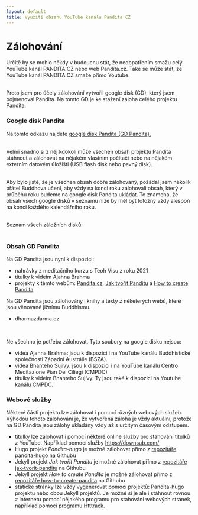 ```yaml
---
layout: default
title: Využití obsahu YouTube kanálu Pandita CZ
---
```


# Zálohování

Určitě by se mohlo někdy v budoucnu stát, že nedopatřením smažu celý YouTube kanál PANDITA CZ nebo web Pandita.cz. Také se může stát, že YouTube kanál PANDITA CZ smaže přímo Youtube. <br><br>

Proto jsem pro účely zálohování vytvořil google disk (GD), který jsem pojmenoval Pandita. Na tomto GD je ke stažení záloha celého projektu Pandita.

### Google disk Pandita

Na tomto odkazu najdete <a href="https://drive.google.com/drive/u/1/folders/11gL2ab0CPZUdpUUepmwEovLgplyc8VLj">google disk Pandita (GD Pandita).</a><br><br>

Velmi snadno si z něj kdokoli může všechen obsah projektu Pandita stáhnout a zálohovat na nějakém vlastním počítači nebo na nějakém externím datovém úložišti (USB flash disk nebo pevný disk).<br><br>

Aby bylo jisté, že je všechen obsah dobře zálohovaný, požádal jsem několik přátel Buddhova učení, aby vždy na konci roku zálohovali obsah, který v průběhu roku budeme na google disk Pandita ukládat. To znamená, že obsah všech google disků v seznamu níže by měl být totožný vždy alespoň na konci každého kalendářního roku.<br><br>

Seznam všech záložních disků:<br><br>

### Obsah GD Pandita

Na GD Pandita jsou nyní k dispozici:

<ul>
<li>nahrávky z meditačního kurzu s Teoh Visu z roku 2021</li>
<li>titulky k videím Ajahna Brahma</li>
<li>projekty k těmto webům: <a href="https://pandita.cz/">Pandita.cz</a>, <a href="https://borek78.github.io/jak-tvorit-panditu/">Jak tvořit Panditu</a> a <a href="https://borek78.github.io/how-to-create-pandita/">How to create Pandita</a></li>
</ul>

Na GD Pandita jsou zálohovány i knihy a texty z něketerých webů, které jsou věnované jižnímu Buddhismu.

<ul>
<li>dharmazdarma.cz</li>
</ul><br>

Ne všechno je potřeba zálohovat. Tyto soubory na google disku nejsou:

<ul>
<li>videa Ajahna Brahma: jsou k dispozici i na YouTube kanálu Buddhistické společnosti Západní Austrálie (BSZA).</li>
<li>videa Bhanteho Sujivy: jsou k dispozici i na YouTube kanálu Centro Meditazione Pian Dei Ciliegi (CMPDC) </li>
<li>titulky k videím Bhanteho Sujívy. Ty jsou také k dispozici na Youtube kanálu CMPDC.</li>
</ul>

### Webové služby

Některé části projektu lze zálohovat i pomocí různých webových služeb. Výhodou tohoto zálohování je, že vytvořená záloha je vždy aktuální, protože na GD Pandita jsou zálohy ukládány vždy až s určitým časovým odstupem.

<ul>
<li style="text-align:left">titulky lze zálohovat i pomocí některé online služby pro stahování titulků z YouTube. Například pomocí služby <a href="https://downsub.com/">https://downsub.com/</a></li>

<li class="li-zvetsit-rozestupy" style="text-align:left">Hugo projekt <i>Pandita-hugo</i> je možné zálohovat přímo z <a href="https://github.com/Borek78/pandita-hugo">repozitáře pandita-hugo</a> na Githubu</li>

<li class="li-zvetsit-rozestupy" style="text-align:left">Jekyll projekt <i>Jak tvořit Panditu</i> je možné zálohovat přímo z <a href="https://github.com/Borek78/jak-tvorit-panditu">repozitáře jak-tvorit-panditu</a> na Githubu</li>

<li class="li-zvetsit-rozestupy" style="text-align:left">Jekyll projekt <i>How to create Pandita</i> je možné zálohovat přímo z <a href="https://github.com/Borek78/how-to-create-pandita">repozitáře how-to-create-pandita</a> na Githubu</li>

<li class="li-zvetsit-rozestupy" style="text-align:left">statické stránky lze vždy vygenerovat pomocí projektů: Pandita-hugo projektu nebo obou Jekyll projektů. Je možné si je ale i stáhnout rovnou z internetu pomocí nějakého programu pro stahování webových stránek, například pomocí <a href="https://www.httrack.com/">programu Htttrack.</a></li>

</ul>
